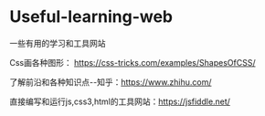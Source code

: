 # Useful-learning-web
一些有用的学习和工具网站

Css画各种图形： https://css-tricks.com/examples/ShapesOfCSS/

了解前沿和各种知识点--知乎：https://www.zhihu.com/

直接编写和运行js,css3,html的工具网站：https://jsfiddle.net/
